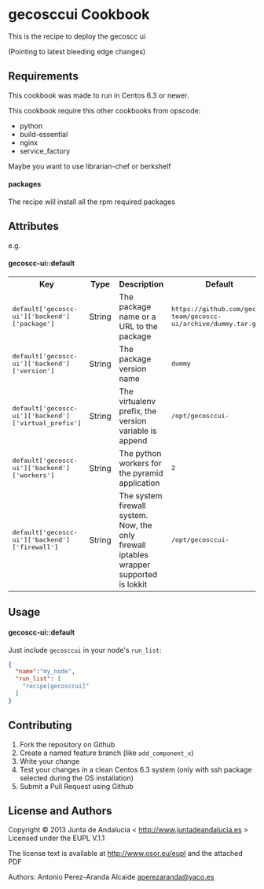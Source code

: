 gecosccui Cookbook
===================

This is the recipe to deploy the gecoscc ui

(Pointing to latest bleeding edge changes)

Requirements
------------

This cookbook was made to run in Centos 6.3 or newer.

This cookbook require this other cookbooks from opscode:

- python
- build-essential
- nginx
- service_factory

Maybe you want to use librarian-chef or berkshelf


#### packages

The recipe will install all the rpm required packages


Attributes
----------

e.g.
#### gecoscc-ui::default
<table>
  <tr>
    <th>Key</th>
    <th>Type</th>
    <th>Description</th>
    <th>Default</th>
  </tr>
  <tr>
    <td><tt>default['gecoscc-ui']['backend']['package']</tt></td>
    <td>String</td>
    <td>The package name or a URL to the package</td>
    <td><tt>https://github.com/gecos-team/gecoscc-ui/archive/dummy.tar.gz</tt></td>
  </tr>
  <tr>
    <td><tt>default['gecoscc-ui']['backend']['version']</tt></td>
    <td>String</td>
    <td>The package version name</td>
    <td><tt>dummy</tt></td>
  </tr>
  <tr>
    <td><tt>default['gecoscc-ui']['backend']['virtual_prefix']</tt></td>
    <td>String</td>
    <td>The virtualenv prefix, the version variable is append</td>
    <td><tt>/opt/gecosccui-</tt></td>
  </tr>
  <tr>
    <td><tt>default['gecoscc-ui']['backend']['workers']</tt></td>
    <td>String</td>
    <td>The python workers for the pyramid application</td>
    <td><tt>2</tt></td>
  </tr>
  <tr>
    <td><tt>default['gecoscc-ui']['backend']['firewall']</tt></td>
    <td>String</td>
    <td>The system firewall system. Now, the only firewall iptables wrapper supported is lokkit</td>
    <td><tt>/opt/gecosccui-</tt></td>
  </tr>
</table>

Usage
-----
#### gecoscc-ui::default

Just include `gecosccui` in your node's `run_list`:

```json
{
  "name":"my_node",
  "run_list": [
    "recipe[gecosccui]"
  ]
}
```

Contributing
------------

1.  Fork the repository on Github
2.  Create a named feature branch (like `add_component_x`)
3.  Write your change
4.  Test your changes in a clean Centos 6.3 system (only with ssh package selected during the OS installation)
6.  Submit a Pull Request using Github

License and Authors
-------------------

Copyright © 2013 Junta de Andalucia < http://www.juntadeandalucia.es >
Licensed under the EUPL V.1.1

The license text is available at http://www.osor.eu/eupl and the attached PDF

Authors: Antonio Perez-Aranda Alcaide <aperezaranda@yaco.es>

